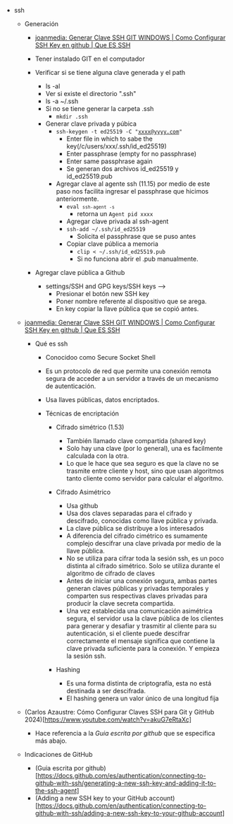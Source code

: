 - ssh

  - Generación

    - [joanmedia: Generar Clave SSH GIT WINDOWS | Como Configurar SSH Key en github | Que ES SSH](https://www.youtube.com/watch?v=g0ZV-neSM7E)

    - Tener instalado GIT en el computador
    - Verificar si se tiene alguna clave generada y el path
      - ls -al
      - Ver si existe el directorio ".ssh"
      - ls -a ~/.ssh
      - Si no se tiene generar la carpeta .ssh
        - <code>mkdir .ssh</code>
      - Generar clave privada y púbica
        - <code>ssh-keygen -t ed25519 -C "xxxx@yyyy.com"</code>
          - Enter file in which to sabe the key(/c/users/xxx/.ssh/id_ed25519)
          - Enter passphrase (empty for no passphrase)
          - Enter same passphrase again
          - Se generan dos archivos id_ed25519 y id_ed25519.pub
        - Agregar clave al agente ssh (11.15) por medio de este paso nos facilita ingresar el passphrase que hicimos anteriormente.
          - <code>eval `ssh-agent -s`</code>
            - retorna un <code>Agent pid xxxx</code>
          - Agregar clave privada al ssh-agent
          - <code>ssh-add ~/.ssh/id_ed25519</code>
            - Solicita el passphrase que se puso antes
          - Copiar clave pública a memoria
            - <code>clip < ~/.ssh/id_ed25519.pub</code>
            - Si no funciona abrir el .pub manualmente.
    - Agregar clave pública a Github
      - settings/SSH and GPG keys/SSH keys -->
        - Presionar el botón new SSH key
        - Poner nombre referente al dispositivo que se arega.
        - En key copiar la llave pública que se copió antes.

  - [joanmedia: Generar Clave SSH GIT WINDOWS | Como Configurar SSH Key en github | Que ES SSH](https://www.youtube.com/watch?v=g0ZV-neSM7E)

    - Qué es ssh

      - Conocidoo como Secure Socket Shell
      - Es un protocolo de red que permite una conexión remota segura de acceder a un servidor a través de un mecanismo de autenticación.
      - Usa llaves públicas, datos encriptados.

      - Técnicas de encriptación

        - Cifrado simétrico (1.53)

          - También llamado clave compartida (shared key)
          - Solo hay una clave (por lo general), una es facilmente calculada con la otra.
          - Lo que le hace que sea seguro es que la clave no se trasmite entre cliente y host, sino que usan algoritmos tanto cliente como servidor para calcular el algoritmo.

        - Cifrado Asimétrico

          - Usa github
          - Usa dos claves separadas para el cifrado y descifrado, conocidas como llave pública y privada.
          - La clave pública se distribuye a los interesados
          - A diferencia del cifrado cimétrico es sumamente complejo descifrar una clave privada por medio de la llave pública.
          - No se utiliza para cifrar toda la sesión ssh, es un poco distinta al cifrado simétrico. Solo se utiliza durante el algoritmo de cifrado de claves
          - Antes de iniciar una conexión segura, ambas partes generan claves públicas y privadas temporales y comparten sus respectivas claves privadas para producir la clave secreta compartida.
          - Una vez establecida una comunicación asimétrica segura, el servidor usa la clave pública de los clientes para generar y desafiar y trasmitir al cliente para su autenticación, si el cliente puede descifrar correctamente el mensaje significa que contiene la clave privada suficiente para la conexión. Y empieza la sesión ssh.

        - Hashing
          - Es una forma distinta de criptografía, esta no está destinada a ser descifrada.
          - El hashing genera un valor único de una longitud fija

  - (Carlos Azaustre: Cómo Configurar Claves SSH para Git y GitHub 2024)[https://www.youtube.com/watch?v=akuG7eRtaXc]

    - Hace referencia a la _Guia escrita por github_ que se especifica más abajo.

  - Indicaciones de GitHub
    - (Guia escrita por github)[https://docs.github.com/es/authentication/connecting-to-github-with-ssh/generating-a-new-ssh-key-and-adding-it-to-the-ssh-agent]
    - (Adding a new SSH key to your GitHub account)[https://docs.github.com/en/authentication/connecting-to-github-with-ssh/adding-a-new-ssh-key-to-your-github-account]
